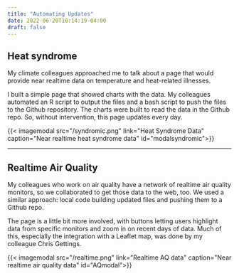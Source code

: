 ```yaml
---
title: "Automating Updates"
date: 2022-06-20T10:14:19-04:00
draft: false
---
```


## Heat syndrome
My climate colleagues approached me to talk about a page that would provide near realtime data on temperature and heat-related illnesses. 

I built a simple page that showed charts with the data. My colleagues automated an R script to output the files and a bash script to push the files to the Github repository. The charts were built to read the data in the Github repo. So, without intervention, this page updates every day. 

{{< imagemodal src="/syndromic.png" link="Heat Syndrome Data" caption="Near realtime heat syndrome data" id="modalsyndromic">}}

---

## Realtime Air Quality
My colleagues who work on air quality have a network of realtime air quality monitors, so we collaborated to get those data to the web, too. We used a similar approach: local code building updated files and pushing them to a Github repo.

The page is a little bit more involved, with buttons letting users highlight data from specific monitors and zoom in on recent days of data. Much of this, especially the integration with a Leaflet map, was done by my colleague Chris Gettings. 

{{< imagemodal src="/realtime.png" link="Realtime AQ data" caption="Near realtime air quality data" id="AQmodal">}}
